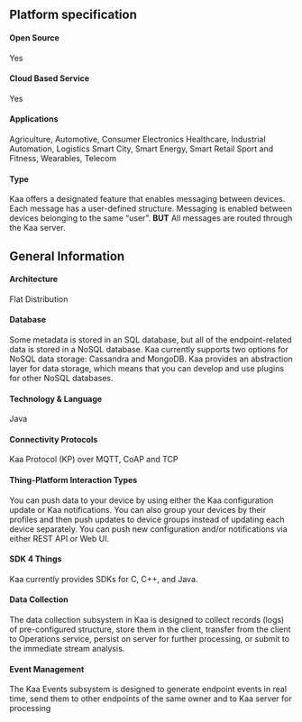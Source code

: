 <h2>Platform specification</h2>
<div class="list-group">
  <div class="list-group-item">
    <h4 class="list-group-item-heading">Open Source</h4>
    <p class="list-group-item-text">
      Yes
      <a href="https://github.com/kaaproject/kaa"><i class="fa fa-github" aria-hidden="true"></i></a>
    </p>
  </div>
  <div class="list-group-item">
    <h4 class="list-group-item-heading">Cloud Based Service</h4>
    <p class="list-group-item-text">
      Yes
      <a href="https://www.kaaiot.io/"><i class="fa fa-cloud" aria-hidden="true"></i></a>
    </p>
  </div>
  <div class="list-group-item">
    <h4 class="list-group-item-heading">Applications</h4>
    <p class="list-group-item-text">
      Agriculture, Automotive, Consumer Electronics
      Healthcare, Industrial Automation, Logistics
      Smart City, Smart Energy, Smart Retail
      Sport and Fitness, Wearables, Telecom
    </p>
  </div>
  <div class="list-group-item">
    <h4 class="list-group-item-heading">Type</h4>
    <p class="list-group-item-text">
      Kaa offers a designated feature that enables messaging between devices. Each message has a user-defined structure.
      Messaging is enabled between devices belonging to the same “user”.
      <strong>BUT</strong> All messages are routed through the Kaa server.
    </p>
  </div>
</div>
<h2>General Information</h2>
<div class="list-group">
  <div class="list-group-item">
    <h4 class="list-group-item-heading">Architecture</h4>
    <p class="list-group-item-text">
      Flat Distribution
    </p>
  </div>
  <div class="list-group-item">
    <h4 class="list-group-item-heading">Database</h4>
    <p class="list-group-item-text">
      Some metadata is stored in an SQL database, but all of the endpoint-related data is stored in
      a NoSQL database. Kaa currently supports two options for NoSQL data storage:
      Cassandra and MongoDB. Kaa provides an abstraction layer for data storage,
      which means that you can develop and use plugins for other NoSQL databases.
    </p>
  </div>
  <div class="list-group-item">
    <h4 class="list-group-item-heading">Technology &amp; Language</h4>
    <p class="list-group-item-text">
      Java
    </p>
  </div>
  <div class="list-group-item">
    <h4 class="list-group-item-heading">Connectivity Protocols</h4>
    <p class="list-group-item-text">
      Kaa Protocol (KP) over MQTT, CoAP and TCP
    </p>
  </div>
  <div class="list-group-item">
    <h4 class="list-group-item-heading">Thing-Platform Interaction Types</h4>
    <p class="list-group-item-text">
      You can push data to your device by using either the Kaa configuration update or Kaa notifications.
      You can also group your devices by their
      profiles and then push updates to device groups instead of updating each device separately.
      You can push new configuration and/or notifications via either REST API or Web UI.
    </p>
  </div>
  <div class="list-group-item">
    <h4 class="list-group-item-heading">SDK 4 Things</h4>
    <p class="list-group-item-text">
      Kaa currently provides SDKs for C, C++, and Java.
    </p>
  </div>
  <div class="list-group-item">
    <h4 class="list-group-item-heading">Data Collection</h4>
    <p class="list-group-item-text">
      The data collection subsystem in Kaa is designed to collect records (logs) of pre-configured structure,
      store them in the client, transfer from the client to Operations service, persist on server for further processing,
      or submit to the immediate stream analysis.
    </p>
  </div>
  <div class="list-group-item">
    <h4 class="list-group-item-heading">Event Management</h4>
    <p class="list-group-item-text">
      The Kaa Events subsystem is designed to generate endpoint
      events in real time, send them to other endpoints of the
      same owner and to Kaa server for processing
    </p>
  </div>
</div>
